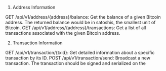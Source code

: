1. Address Information

GET /api/v1/address/{address}/balance: Get the balance of a given Bitcoin address. The returned balance would be in satoshis, the smallest unit of Bitcoin.
GET /api/v1/address/{address}/transactions: Get a list of all transactions associated with the given Bitcoin address.

2. Transaction Information

GET /api/v1/transaction/{txid}: Get detailed information about a specific transaction by its ID.
POST /api/v1/transaction/send: Broadcast a new transaction. The transaction should be signed and serialized on the
